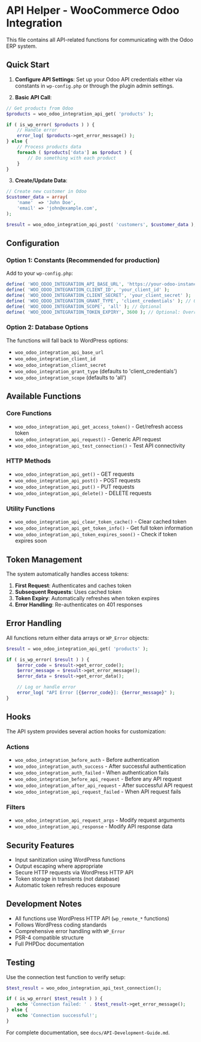 # API Helper - WooCommerce Odoo Integration

This file contains all API-related functions for communicating with the Odoo ERP system.

## Quick Start

1. **Configure API Settings**: Set up your Odoo API credentials either via constants in `wp-config.php` or through the plugin admin settings.

2. **Basic API Call**:

```php
// Get products from Odoo
$products = woo_odoo_integration_api_get( 'products' );

if ( is_wp_error( $products ) ) {
    // Handle error
    error_log( $products->get_error_message() );
} else {
    // Process products data
    foreach ( $products['data'] as $product ) {
        // Do something with each product
    }
}
```

3. **Create/Update Data**:

```php
// Create new customer in Odoo
$customer_data = array(
    'name'  => 'John Doe',
    'email' => 'john@example.com',
);

$result = woo_odoo_integration_api_post( 'customers', $customer_data );
```

## Configuration

### Option 1: Constants (Recommended for production)

Add to your `wp-config.php`:

```php
define( 'WOO_ODOO_INTEGRATION_API_BASE_URL', 'https://your-odoo-instance.com/' );
define( 'WOO_ODOO_INTEGRATION_CLIENT_ID', 'your_client_id' );
define( 'WOO_ODOO_INTEGRATION_CLIENT_SECRET', 'your_client_secret' );
define( 'WOO_ODOO_INTEGRATION_GRANT_TYPE', 'client_credentials' ); // Optional
define( 'WOO_ODOO_INTEGRATION_SCOPE', 'all' ); // Optional
define( 'WOO_ODOO_INTEGRATION_TOKEN_EXPIRY', 3600 ); // Optional: Override API expires_in
```

### Option 2: Database Options

The functions will fall back to WordPress options:

- `woo_odoo_integration_api_base_url`
- `woo_odoo_integration_client_id`
- `woo_odoo_integration_client_secret`
- `woo_odoo_integration_grant_type` (defaults to 'client_credentials')
- `woo_odoo_integration_scope` (defaults to 'all')

## Available Functions

### Core Functions

- `woo_odoo_integration_api_get_access_token()` - Get/refresh access token
- `woo_odoo_integration_api_request()` - Generic API request
- `woo_odoo_integration_api_test_connection()` - Test API connectivity

### HTTP Methods

- `woo_odoo_integration_api_get()` - GET requests
- `woo_odoo_integration_api_post()` - POST requests
- `woo_odoo_integration_api_put()` - PUT requests
- `woo_odoo_integration_api_delete()` - DELETE requests

### Utility Functions

- `woo_odoo_integration_api_clear_token_cache()` - Clear cached token
- `woo_odoo_integration_api_get_token_info()` - Get full token information
- `woo_odoo_integration_api_token_expires_soon()` - Check if token expires soon

## Token Management

The system automatically handles access tokens:

1. **First Request**: Authenticates and caches token
2. **Subsequent Requests**: Uses cached token
3. **Token Expiry**: Automatically refreshes when token expires
4. **Error Handling**: Re-authenticates on 401 responses

## Error Handling

All functions return either data arrays or `WP_Error` objects:

```php
$result = woo_odoo_integration_api_get( 'products' );

if ( is_wp_error( $result ) ) {
    $error_code = $result->get_error_code();
    $error_message = $result->get_error_message();
    $error_data = $result->get_error_data();

    // Log or handle error
    error_log( "API Error [{$error_code}]: {$error_message}" );
}
```

## Hooks

The API system provides several action hooks for customization:

### Actions

- `woo_odoo_integration_before_auth` - Before authentication
- `woo_odoo_integration_auth_success` - After successful authentication
- `woo_odoo_integration_auth_failed` - When authentication fails
- `woo_odoo_integration_before_api_request` - Before any API request
- `woo_odoo_integration_after_api_request` - After successful API request
- `woo_odoo_integration_api_request_failed` - When API request fails

### Filters

- `woo_odoo_integration_api_request_args` - Modify request arguments
- `woo_odoo_integration_api_response` - Modify API response data

## Security Features

- Input sanitization using WordPress functions
- Output escaping where appropriate
- Secure HTTP requests via WordPress HTTP API
- Token storage in transients (not database)
- Automatic token refresh reduces exposure

## Development Notes

- All functions use WordPress HTTP API (`wp_remote_*` functions)
- Follows WordPress coding standards
- Comprehensive error handling with `WP_Error`
- PSR-4 compatible structure
- Full PHPDoc documentation

## Testing

Use the connection test function to verify setup:

```php
$test_result = woo_odoo_integration_api_test_connection();

if ( is_wp_error( $test_result ) ) {
    echo 'Connection failed: ' . $test_result->get_error_message();
} else {
    echo 'Connection successful!';
}
```

For complete documentation, see `docs/API-Development-Guide.md`.
